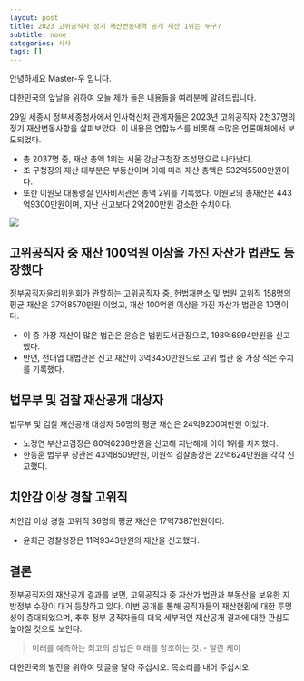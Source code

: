 ```yaml
---
layout: post
title: 2023 고위공직자 정기 재산변동내역 공개 재산 1위는 누구?
subtitle: none
categories: 시사
tags: []
---
```


안녕하세요 Master-우 입니다.

대한민국의 앞날을 위하여 오늘 제가 들은 내용들을 여러분께 알려드립니다.



29일 세종시 정부세종청사에서 인사혁신처 관계자들은 2023년 고위공직자 2천37명의 정기 재산변동사항을 살펴보았다. 이 내용은 연합뉴스를 비롯해 수많은 언론매체에서 보도되었다.

- 총 2037명 중, 재산 총액 1위는 서울 강남구청장 조성명으로 나타났다.
- 조 구청장의 재산 대부분은 부동산이며 이에 따라 재산 총액은 532억5500만원이다.
- 또한 이원모 대통령실 인사비서관은 총액 2위를 기록했다. 이원모의 총재산은 443억9300만원이며, 지난 신고보다 2억200만원 감소한 수치이다.



![](https://source.unsplash.com/800x450/?luxury)

##  고위공직자 중 재산 100억원 이상을 가진 자산가 법관도 등장했다

정부공직자윤리위원회가 관할하는 고위공직자 중, 헌법재판소 및 법원 고위직 158명의 평균 재산은 37억8570만원 이었고, 재산 100억원 이상을 가진 자산가 법관은 10명이다.

- 이 중 가장 재산이 많은 법관은 윤승은 법원도서관장으로, 198억6994만원을 신고했다.
- 반면, 천대엽 대법관은 신고 재산이 3억3450만원으로 고위 법관 중 가장 적은 수치를 기록했다.

## 법무부 및 검찰 재산공개 대상자

법무부 및 검찰 재산공개 대상자 50명의 평균 재산은 24억9200여만원 이었다.

- 노정연 부산고검장은 80억6238만원을 신고해 지난해에 이어 1위를 차지했다.
- 한동훈 법무부 장관은 43억8509만원, 이원석 검찰총장은 22억624만원을 각각 신고했다.

## 치안감 이상 경찰 고위직

치안감 이상 경찰 고위직 36명의 평균 재산은 17억7387만원이다. 

- 윤희근 경찰청장은 11억9343만원의 재산을 신고했다.

## 결론

정부공직자의 재산공개 결과를 보면, 고위공직자 중 자산가 법관과 부동산을 보유한 지방정부 수장이 대거 등장하고 있다. 이번 공개를 통해 공직자들의 재산현황에 대한 투명성이 증대되었으며, 추후 정부 공직자들의 더욱 세부적인 재산공개 결과에 대한 관심도 높아질 것으로 보인다.


> 미래를 예측하는 최고의 방법은 미래를 창조하는 것. - 알란 케이

대한민국의 발전을 위하여 댓글을 달아 주십시오. 목소리를 내어 주십시오
